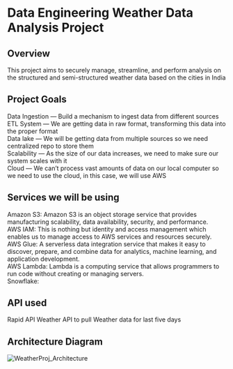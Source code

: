 # Data Engineering Weather Data Analysis Project

## **Overview**  
  This project aims to securely manage, streamline, and perform analysis on the structured and semi-structured weather data based on the cities in India  

## **Project Goals**  
  Data Ingestion — Build a mechanism to ingest data from different sources  
  ETL System — We are getting data in raw format, transforming this data into the proper format  
  Data lake — We will be getting data from multiple sources so we need centralized repo to store them  
  Scalability — As the size of our data increases, we need to make sure our system scales with it  
  Cloud — We can’t process vast amounts of data on our local computer so we need to use the cloud, in this case, we will use AWS  
   

## **Services we will be using**  
  Amazon S3: Amazon S3 is an object storage service that provides manufacturing scalability, data availability, security, and performance.  
  AWS IAM: This is nothing but identity and access management which enables us to manage access to AWS services and resources securely.  
  AWS Glue: A serverless data integration service that makes it easy to discover, prepare, and combine data for analytics, machine learning, and application development.  
  AWS Lambda: Lambda is a computing service that allows programmers to run code without creating or managing servers.  
  Snowflake:    


## **API used**    
Rapid API Weather API to pull Weather data for last five days

## **Architecture Diagram**    
![WeatherProj_Architecture](https://github.com/user-attachments/assets/ddeff797-f8ff-488e-b4ba-447fd55f1619)
